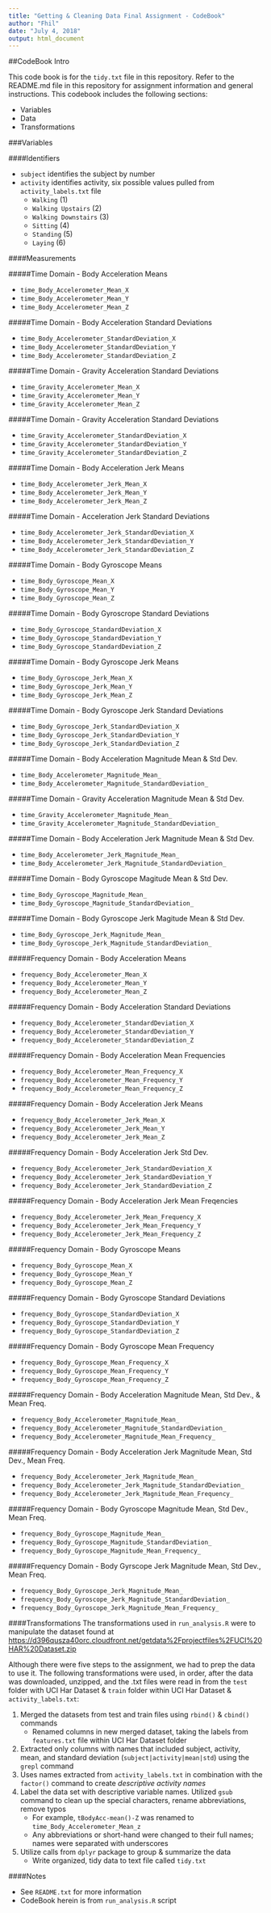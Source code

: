```yaml
---
title: "Getting & Cleaning Data Final Assignment - CodeBook"
author: "Fhil"
date: "July 4, 2018"
output: html_document
---
```


##CodeBook Intro

This code book is for the `tidy.txt` file in this repository.  Refer to the README.md file in this repository for assignment information and general instructions.  This codebook includes the following sections:

* Variables
* Data
* Transformations

###Variables

####Identifiers

* `subject` identifies the subject by number
* `activity` identifies activity, six possible values pulled from `activity_labels.txt` file
    + `Walking` (1)
    + `Walking Upstairs` (2)
    + `Walking Downstairs` (3)
    + `Sitting` (4)
    + `Standing` (5)
    + `Laying` (6)
    
####Measurements

#####Time Domain - Body Acceleration Means
*  `time_Body_Accelerometer_Mean_X`
*  `time_Body_Accelerometer_Mean_Y`
*  `time_Body_Accelerometer_Mean_Z`

#####Time Domain - Body Acceleration Standard Deviations
*  `time_Body_Accelerometer_StandardDeviation_X`
*  `time_Body_Accelerometer_StandardDeviation_Y`
*  `time_Body_Accelerometer_StandardDeviation_Z`

#####Time Domain - Gravity Acceleration Standard Deviations
*  `time_Gravity_Accelerometer_Mean_X`
*  `time_Gravity_Accelerometer_Mean_Y`
*  `time_Gravity_Accelerometer_Mean_Z`

#####Time Domain - Gravity Acceleration Standard Deviations
*  `time_Gravity_Accelerometer_StandardDeviation_X`
*  `time_Gravity_Accelerometer_StandardDeviation_Y`
*  `time_Gravity_Accelerometer_StandardDeviation_Z`

#####Time Domain - Body Acceleration Jerk Means
*  `time_Body_Accelerometer_Jerk_Mean_X`
*  `time_Body_Accelerometer_Jerk_Mean_Y`
*  `time_Body_Accelerometer_Jerk_Mean_Z`

#####Time Domain - Acceleration Jerk Standard Deviations
*  `time_Body_Accelerometer_Jerk_StandardDeviation_X`
*  `time_Body_Accelerometer_Jerk_StandardDeviation_Y`
*  `time_Body_Accelerometer_Jerk_StandardDeviation_Z`

#####Time Domain - Body Gyroscope Means
*  `time_Body_Gyroscope_Mean_X`
*  `time_Body_Gyroscope_Mean_Y`
*  `time_Body_Gyroscope_Mean_Z`

#####Time Domain - Body Gyroscrope Standard Deviations
*  `time_Body_Gyroscope_StandardDeviation_X`
*  `time_Body_Gyroscope_StandardDeviation_Y`
*  `time_Body_Gyroscope_StandardDeviation_Z`

#####Time Domain - Body Gyroscope Jerk Means
*  `time_Body_Gyroscope_Jerk_Mean_X`
*  `time_Body_Gyroscope_Jerk_Mean_Y`
*  `time_Body_Gyroscope_Jerk_Mean_Z`

#####Time Domain - Body Gyroscope Jerk Standard Deviations
*  `time_Body_Gyroscope_Jerk_StandardDeviation_X`
*  `time_Body_Gyroscope_Jerk_StandardDeviation_Y`
*  `time_Body_Gyroscope_Jerk_StandardDeviation_Z`

#####Time Domain - Body Acceleration Magnitude Mean & Std Dev.
*  `time_Body_Accelerometer_Magnitude_Mean_`
*  `time_Body_Accelerometer_Magnitude_StandardDeviation_`

#####Time Domain - Gravity Acceleration Magnitude Mean & Std Dev.
*  `time_Gravity_Accelerometer_Magnitude_Mean_`
*  `time_Gravity_Accelerometer_Magnitude_StandardDeviation_`

#####Time Domain - Body Acceleration Jerk Magnitude Mean & Std Dev.
*  `time_Body_Accelerometer_Jerk_Magnitude_Mean_`
*  `time_Body_Accelerometer_Jerk_Magnitude_StandardDeviation_`

#####Time Domain - Body Gyroscope Magitude Mean & Std Dev.
*  `time_Body_Gyroscope_Magnitude_Mean_`
*  `time_Body_Gyroscope_Magnitude_StandardDeviation_`

#####Time Domain - Body Gyroscope Jerk Magitude Mean & Std Dev.
*  `time_Body_Gyroscope_Jerk_Magnitude_Mean_`
*  `time_Body_Gyroscope_Jerk_Magnitude_StandardDeviation_`

#####Frequency Domain - Body Acceleration Means
*  `frequency_Body_Accelerometer_Mean_X`
*  `frequency_Body_Accelerometer_Mean_Y`
*  `frequency_Body_Accelerometer_Mean_Z`

#####Frequency Domain - Body Acceleration Standard Deviations
*  `frequency_Body_Accelerometer_StandardDeviation_X`
*  `frequency_Body_Accelerometer_StandardDeviation_Y`
*  `frequency_Body_Accelerometer_StandardDeviation_Z`

#####Frequency Domain - Body Acceleration Mean Frequencies
*  `frequency_Body_Accelerometer_Mean_Frequency_X`
*  `frequency_Body_Accelerometer_Mean_Frequency_Y`
*  `frequency_Body_Accelerometer_Mean_Frequency_Z`

#####Frequency Domain - Body Acceleration Jerk Means
*  `frequency_Body_Accelerometer_Jerk_Mean_X`
*  `frequency_Body_Accelerometer_Jerk_Mean_Y`
*  `frequency_Body_Accelerometer_Jerk_Mean_Z`

#####Frequency Domain - Body Acceleration Jerk Std Dev.
*  `frequency_Body_Accelerometer_Jerk_StandardDeviation_X`
*  `frequency_Body_Accelerometer_Jerk_StandardDeviation_Y`
*  `frequency_Body_Accelerometer_Jerk_StandardDeviation_Z`

#####Frequency Domain - Body Acceleration Jerk Mean Freqencies
*  `frequency_Body_Accelerometer_Jerk_Mean_Frequency_X`
*  `frequency_Body_Accelerometer_Jerk_Mean_Frequency_Y`
*  `frequency_Body_Accelerometer_Jerk_Mean_Frequency_Z`

#####Frequency Domain - Body Gyroscope Means
*  `frequency_Body_Gyroscope_Mean_X`
*  `frequency_Body_Gyroscope_Mean_Y`
*  `frequency_Body_Gyroscope_Mean_Z`

#####Frequency Domain - Body Gyroscope Standard Deviations
*  `frequency_Body_Gyroscope_StandardDeviation_X`
*  `frequency_Body_Gyroscope_StandardDeviation_Y`
*  `frequency_Body_Gyroscope_StandardDeviation_Z`

#####Frequency Domain - Body Gyroscope Mean Frequency
*  `frequency_Body_Gyroscope_Mean_Frequency_X`
*  `frequency_Body_Gyroscope_Mean_Frequency_Y`
*  `frequency_Body_Gyroscope_Mean_Frequency_Z`

#####Frequency Domain - Body Acceleration Magnitude Mean, Std Dev., & Mean Freq.
*  `frequency_Body_Accelerometer_Magnitude_Mean_`
*  `frequency_Body_Accelerometer_Magnitude_StandardDeviation_`
*  `frequency_Body_Accelerometer_Magnitude_Mean_Frequency_`

#####Frequency Domain - Body Acceleration Jerk Magnitude Mean, Std Dev., Mean Freq.
*  `frequency_Body_Accelerometer_Jerk_Magnitude_Mean_`
*  `frequency_Body_Accelerometer_Jerk_Magnitude_StandardDeviation_`
*  `frequency_Body_Accelerometer_Jerk_Magnitude_Mean_Frequency_`

#####Frequency Domain - Body Gyroscope Magnitude Mean, Std Dev., Mean Freq.
*  `frequency_Body_Gyroscope_Magnitude_Mean_`
*  `frequency_Body_Gyroscope_Magnitude_StandardDeviation_`
*  `frequency_Body_Gyroscope_Magnitude_Mean_Frequency_`

#####Frequency Domain - Body Gyrscope Jerk Magnitude Mean, Std Dev., Mean Freq.
*  `frequency_Body_Gyroscope_Jerk_Magnitude_Mean_`
*  `frequency_Body_Gyroscope_Jerk_Magnitude_StandardDeviation_`
*  `frequency_Body_Gyroscope_Jerk_Magnitude_Mean_Frequency_`

####Transformations
The transformations used in `run_analysis.R` were to manipulate the dataset found at  https://d396qusza40orc.cloudfront.net/getdata%2Fprojectfiles%2FUCI%20HAR%20Dataset.zip

Although there were five steps to the assignment, we had to prep the data to use it.  The following transformations were used, in order, after the data was downloaded, unzipped, and the .txt files were read in from the `test` folder with UCI Har Dataset & `train` folder within UCI Har Dataset & `activity_labels.txt`:

1. Merged the datasets from test and train files using `rbind()` & `cbind()` commands
    + Renamed columns in new merged dataset, taking the labels from `features.txt` file within UCI Har Dataset folder
2. Extracted only columns with names that included subject, activity, mean, and standard deviation (`subject|activity|mean|std`) using the `grepl` command
3. Uses names extracted from `activity_labels.txt` in combination with the `factor()` command to create *descriptive activity names*
4. Label the data set with descriptive variable names.  Utilized `gsub` command to clean up the special characters, rename abbreviations, remove typos
    + For example, `tBodyAcc-mean()-Z` was renamed to `time_Body_Accelerometer_Mean_z`
    + Any abbreviations or short-hand were changed to their full names; names were separated with underscores
5. Utilize calls from `dplyr` package to group & summarize the data
    + Write organized, tidy data to text file called `tidy.txt`
    
####Notes
* See `README.txt` for more information
* CodeBook herein is from `run_analysis.R` script